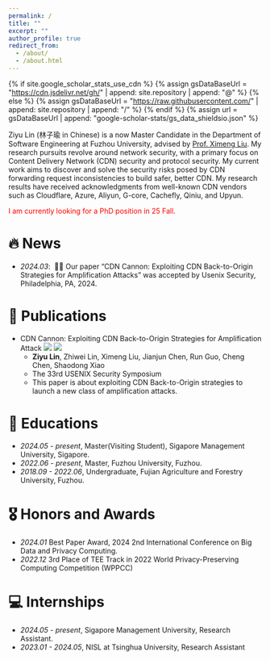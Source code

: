 ```yaml
---
permalink: /
title: ""
excerpt: ""
author_profile: true
redirect_from: 
  - /about/
  - /about.html
---
```


{% if site.google_scholar_stats_use_cdn %}
{% assign gsDataBaseUrl = "https://cdn.jsdelivr.net/gh/" | append: site.repository | append: "@" %}
{% else %}
{% assign gsDataBaseUrl = "https://raw.githubusercontent.com/" | append: site.repository | append: "/" %}
{% endif %}
{% assign url = gsDataBaseUrl | append: "google-scholar-stats/gs_data_shieldsio.json" %}

<span class='anchor' id='about-me'></span>

Ziyu Lin (林子瑜 in Chinese) is a now Master Candidate in the Department of Software Engineering at Fuzhou University, advised by [Prof. Ximeng Liu](https://ccds.fzu.edu.cn/info/1206/5178.htm). My research pursuits revolve around network security, with a primary focus on Content Delivery Network (CDN) security and protocol security. My current work aims to discover and solve the security risks posed by CDN forwarding request inconsistencies to build safer, better CDN. My research results have received acknowledgments from well-known CDN vendors such as Cloudflare, Azure, Aliyun, G-core, Cachefly, Qiniu, and Upyun.

<font color="red"> I am currently looking for a PhD position in 25 Fall. </font> 





# 🔥 News
- *2024.03*: &nbsp;🎉🎉 Our paper “CDN Cannon: Exploiting CDN Back-to-Origin Strategies for Amplification Attacks” was accepted by Usenix Security, Philadelphia, PA, 2024.


# 📝 Publications 


- CDN Cannon: Exploiting CDN Back-to-Origin Strategies for Amplification Attack
![](https://img.shields.io/badge/CCF-A-red?style=flat-square) ![](https://img.shields.io/badge/USENIX%20Security-2024-blue?style=flat-square)
  - **Ziyu Lin**, Zhiwei Lin, Ximeng Liu, Jianjun Chen, Run Guo, Cheng Chen, Shaodong Xiao
  - The 33rd USENIX Security Symposium
  - This paper is about exploiting CDN Back-to-Origin strategies to launch a new class of amplification attacks.



# 📖 Educations
- *2024.05 - present*, Master(Visiting Student), Sigapore Management University, Sigapore.
- *2022.06 - present*, Master, Fuzhou University, Fuzhou.
- *2018.09 - 2022.06*, Undergraduate, Fujian Agriculture and Forestry University, Fuzhou.

# 🎖 Honors and Awards
- *2024.01* Best Paper Award, 2024 2nd International Conference on Big Data and Privacy Computing. 
- *2022.12* 3rd Place of TEE Track in 2022 World Privacy-Preserving Computing Competition (WPPCC) 


# 💻 Internships
- *2024.05 - present*, Sigapore Management University, Research Assistant.
- *2023.01 - 2024.05*, NISL at Tsinghua University, Research Assistant
